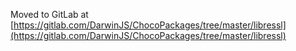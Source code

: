 
Moved to GitLab at [https://gitlab.com/DarwinJS/ChocoPackages/tree/master/libressl](https://gitlab.com/DarwinJS/ChocoPackages/tree/master/libressl)